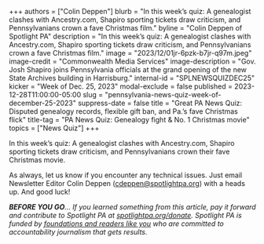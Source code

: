 +++
authors = ["Colin Deppen"]
blurb = "In this week’s quiz: A genealogist clashes with Ancestry.com, Shapiro sporting tickets draw criticism, and Pennsylvanians crown a fave Christmas film."
byline = "Colin Deppen of Spotlight PA"
description = "In this week’s quiz: A genealogist clashes with Ancestry.com, Shapiro sporting tickets draw criticism, and Pennsylvanians crown a fave Christmas film."
image = "2023/12/01jr-6pzk-b7jr-q97m.jpeg"
image-credit = "Commonwealth Media Services"
image-description = "Gov.  Josh Shapiro joins Pennsylvania officials at the grand opening of the new State Archives building in Harrisburg."
internal-id = "SPLNEWSQUIZDEC25"
kicker = "Week of Dec. 25, 2023"
modal-exclude = false
published = 2023-12-28T11:00:00-05:00
slug = "pennsylvania-news-quiz-week-of-december-25-2023"
suppress-date = false
title = "Great PA News Quiz: Disputed genealogy records, flexible gift ban, and Pa.’s fave Christmas flick"
title-tag = "PA News Quiz: Genealogy fight & No. 1 Christmas movie"
topics = ["News Quiz"]
+++

In this week’s quiz: A genealogist clashes with Ancestry.com, Shapiro sporting tickets draw criticism, and Pennsylvanians crown their fave Christmas movie.

<div data-tf-live="01HJKWAY3Z82MN1331N4NFZDNK"></div><script src="//embed.typeform.com/next/embed.js"></script>

As always, let us know if you encounter any technical issues. Just email Newsletter Editor Colin Deppen (cdeppen@spotlightpa.org) with a heads up. And good luck!

<strong><em>BEFORE YOU GO</em></strong><em>… If you learned something from this article, pay it forward and contribute to Spotlight PA at </em><a href="http://spotlightpa.org/donate"><em>spotlightpa.org/donate</em></a><em>. Spotlight PA is funded by </em><a href="https://www.spotlightpa.org/support"><em>foundations and readers like you</em></a><em> who are committed to accountability journalism that gets results.</em>

